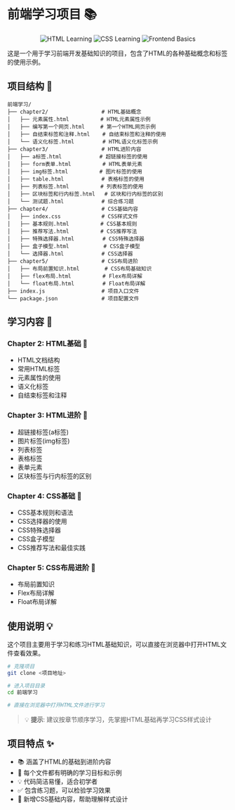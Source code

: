 # 前端学习项目 📚

<p align="center">
  <img src="https://img.shields.io/badge/HTML-Learning-orange?style=for-the-badge&logo=html5" alt="HTML Learning">
  <img src="https://img.shields.io/badge/CSS-Learning-blue?style=for-the-badge&logo=css3" alt="CSS Learning">
  <img src="https://img.shields.io/badge/Frontend-Basics-green?style=for-the-badge" alt="Frontend Basics">
</p>

这是一个用于学习前端开发基础知识的项目，包含了HTML的各种基础概念和标签的使用示例。

## 项目结构 📁

```
前端学习/
├── chapter2/                 # HTML基础概念
│   ├── 元素属性.html          # HTML元素属性示例
│   ├── 编写第一个网页.html     # 第一个HTML网页示例
│   ├── 自结束标签和注释.html    # 自结束标签和注释的使用
│   └── 语义化标签.html         # HTML语义化标签示例
├── chapter3/                 # HTML进阶内容
│   ├── a标签.html            # 超链接标签的使用
│   ├── form表单.html          # HTML表单元素
│   ├── img标签.html          # 图片标签的使用
│   ├── table.html            # 表格标签的使用
│   ├── 列表标签.html          # 列表标签的使用
│   ├── 区块标签和行内标签.html   # 区块和行内标签的区别
│   └── 测试题.html            # 综合练习题
├── chapter4/                 # CSS基础内容
│   ├── index.css             # CSS样式文件
│   ├── 基本规则.html          # CSS基本规则
│   ├── 推荐写法.html          # CSS推荐写法
│   ├── 特殊选择器.html         # CSS特殊选择器
│   ├── 盒子模型.html           # CSS盒子模型
│   └── 选择器.html            # CSS选择器
├── chapter5/                 # CSS布局进阶
│   ├── 布局前置知识.html        # CSS布局基础知识
│   ├── flex布局.html          # Flex布局详解
│   └── float布局.html         # Float布局详解
├── index.js                  # 项目入口文件
└── package.json              # 项目配置文件
```

## 学习内容 📖

### Chapter 2: HTML基础 🧱
- HTML文档结构
- 常用HTML标签
- 元素属性的使用
- 语义化标签
- 自结束标签和注释

### Chapter 3: HTML进阶 🔧
- 超链接标签(a标签)
- 图片标签(img标签)
- 列表标签
- 表格标签
- 表单元素
- 区块标签与行内标签的区别

### Chapter 4: CSS基础 🎨
- CSS基本规则和语法
- CSS选择器的使用
- CSS特殊选择器
- CSS盒子模型
- CSS推荐写法和最佳实践

### Chapter 5: CSS布局进阶 🎯
- 布局前置知识
- Flex布局详解
- Float布局详解

## 使用说明 💡

这个项目主要用于学习和练习HTML基础知识，可以直接在浏览器中打开HTML文件查看效果。

```bash
# 克隆项目
git clone <项目地址>

# 进入项目目录
cd 前端学习

# 直接在浏览器中打开HTML文件进行学习
```

> 💡 **提示**: 建议按章节顺序学习，先掌握HTML基础再学习CSS样式设计

## 项目特点 ✨

- 📚 涵盖了HTML的基础到进阶内容
- 🎯 每个文件都有明确的学习目标和示例
- 💡 代码简洁易懂，适合初学者
- ✅ 包含练习题，可以检验学习效果
- 🎨 新增CSS基础内容，帮助理解样式设计